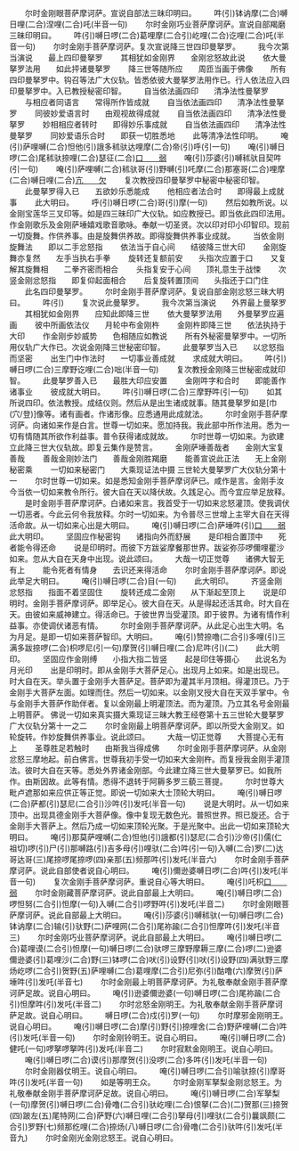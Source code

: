 <!-- { "loadSidebar": true } -->
　　尔时金刚眼菩萨摩诃萨。宣说自部法三昧印明曰。
　　吽(引)钵讷摩(二合)嚩日哩(二合)涅哩(二合)吒(半音一句)
　　尔时金刚巧业菩萨摩诃萨。宣说自部羯磨三昧印明曰。
　　吽(引)嚩日啰(二合)葛哩摩(二合引)屹哩(二合)讫哩(二合)吒(半音一句)
　　尔时金刚手菩萨摩诃萨。复次宣说降三世四印曼拏罗。
　　我今次第当演说　　最上四印曼拏罗
　　其相犹如金刚界　　金刚忿怒故此说
　　依大曼拏罗法用　　如此抨诸曼拏罗
　　降三世等随所应　　周匝当画于佛像
　　所有四印曼拏罗中。钩召等法广大仪轨。皆悉依彼大曼拏罗法用作已。行人依法应入四印曼拏罗中。入已教授秘密印智。
　　自当依法画四印　　清净法性曼拏罗
　　与相应者同语言　　常得所作皆成就
　　自当依法画四印　　清净法性曼拏罗
　　同彼妙爱语言时　　由观视故得成就
　　自当依法画四印　　清净法性曼拏罗
　　妙相相应者转时　　即得妙乐事成就
　　自当依法画四印　　清净法性曼拏罗
　　同妙爱语乐合时　　即获一切胜悉地
　　此等清净法性印明。
　　唵(引)萨哩嚩(二合)怛他(引)誐多秫驮达哩摩(二合)帝(引)呼(引一句)
　　唵(引)嚩日啰(二合)尾秫驮捺哩(二合)瑟征(二合)[口　　弱](一句)
　　唵(引)莎婆(引)嚩秫驮目契吽(引一句)
　　唵(引)萨哩嚩(二合)秫驮哥(引)野嚩(引)吒摩(二合)那塞哥(二合)哩摩(二合)嚩日哩(二合)[亢　　欠](一句)
　　复次教授四印曼拏罗中秘密中秘密印智。
　　此曼拏罗得入已　　五欲妙乐悉能成
　　他相应者法合时　　即得最上成就事
　　此大明曰。
　　呼(引)嚩日啰(二合)哥(引)摩(一句)
　　然后如教所说。以金刚宝莲华三叉印等。如是四三昧印广大仪轨。如应教授已。即当依此四印法用。作金刚歌乐及金刚萨埵嬉戏歌音歌咏。奉献一切圣贤。次以印对印小印智印。现前一切旋舞。作供养事。由是旋舞供养故。即得旋舞供养事业成就。
　　当依金刚旋舞法　　即以二手忿怒指
　　依法当于自心间　　结彼降三世大印
　　金刚旋舞亦复然　　左手当执右手拳
　　旋转还复额前安　　头指次应置于口
　　又复解其旋舞相　　二拳齐密而相合
　　头指复安于心间　　顶礼意生于战悚
　　次竖金刚忿怒指　　即复仰起面相合
　　后复旋转置顶间　　头指还于口门住
　　此名四印曼拏罗。
　　尔时金刚手菩萨摩诃萨。复说自部金刚忿怒三昧大明曰。
　　吽(引)
　　复次说此曼拏罗。
　　我今次第当演说　　外界最上曼拏罗
　　其相犹如金刚界　　应知此即降三世
　　依大曼拏罗法用　　外曼拏罗应遍画
　　彼中所画依法仪　　月轮中布金刚杵
　　金刚杵即降三世　　依法执持于大印
　　作金刚步妙威势　　色相随应如教说
　　所有外秘密曼拏罗中。一切所用仪轨广大作已。次说金刚降三世秘密印智。
　　此曼拏罗当入已　　以忿怒指而坚密
　　出生门中作法时　　一切事业善成就
　　求成就大明曰。
　　吽(引)嚩日啰(二合)三摩野讫哩(二合)咄(半音一句)
　　复次教授金刚降三世秘密成就印智。
　　此曼拏罗善入已　　最胜大印应安置
　　金刚吽字和合时　　即能善作诸事业
　　彼成就大明曰。
　　吽(引)嚩日啰(二合)三摩野吽(引一句)
　　如其所说四印。依法教授。成结仪则。然后从是出生诸成就事。随其曼拏罗如是[巾　　(穴/登)]像等。诸有画者。作诸形像。应悉通用此成就法。
　　尔时金刚手菩萨摩诃萨。向诸如来作是白言。世尊一切如来。愿加持我。我此部中所作法用。悉为一切有情随其所欲作利益事。普令获得诸成就故。
　　尔时世尊一切如来。为欲建立此降三世大仪轨故。即复云集作是赞言。
　　金刚萨埵善哉者　　金刚大宝复善哉
　　善哉金刚妙法门　　善哉金刚胜羯磨
　　能善宣说此正法　　无上金刚秘密乘
　　一切如来秘密门　　大乘现证法中摄
三世轮大曼拏罗广大仪轨分第十一
　　尔时世尊一切如来。如是悉知金刚手菩萨摩诃萨已。咸作是言。金刚手汝今当依一切如来教令所行。彼大自在天以降伏故。久践足心。而今宜应举足放释。
　　是时金刚手菩萨摩诃萨。白诸如来言。我首受于一切如来忿怒灌顶。使我调伏一切恶者。今此云何令我放释。尔时一切如来。为令普尽三世增上主宰大自在天得活命故。从一切如来心出是大明曰。
　　唵(引)嚩日啰(二合)萨埵吽(引)[口　　弱](一句)
　　此大明印。
　　坚固应作秘密钩　　诸指向外而舒展
　　是印相合置顶中　　死者能令得还命
　　说是印明时。而彼下方跋娑摩餐那世界。跋娑弥莎啰儞哩瞿沙如来。忽从大自在天身中出现。说此颂曰。
　　大哉一切正觉尊　　诸佛大智无有上
　　能令死者有情身　　去识还来得活命
　　尔时金刚手菩萨摩诃萨。即说此举足大明曰。
　　唵(引)嚩日啰(二合)目(一句)
　　此大明印。
　　齐竖金刚忿怒指　　指面不着坚固住
　　旋转还成二金刚　　从下渐起至顶上
　　说是印明时。金刚手菩萨摩诃萨。即举足心。彼大自在天。从是得起还活其命。时大自在天。由彼如来威神建立。得活命已。于彼世界当受灌顶。即于彼界。为诸有情作利益事。亦使调伏诸恶有情。
　　尔时金刚手菩萨摩诃萨。从此足心出生大明。名为月足。是即一切如来菩萨智印。大明曰。
　　唵(引)赞捺噜(二合引)多哩(引)三满多跋捺啰(二合)枳啰尼(引一句)摩贺(引)嚩日哩(二合)尼吽(引)(二)
　　此大明印。
　　坚固应作金刚缚　　小指大指二皆竖
　　起是印住等摄心　　此说名为月光印
　　出是印明时。即从金刚手大菩萨足心。出现月上如来。如是出现已。时大自在天。举头置于金刚手大菩萨足。菩萨即为灌其半月顶相。得灌顶已。乃于金刚手大菩萨左面。如理而住。然后一切如来。以金刚叉授大自在天双手掌中。令与金刚手大菩萨作助伴者。复以金刚最上明灌顶法。而为灌顶。乃立其名号金刚最上明菩萨。
佛说一切如来真实摄大乘现证三昧大教王经卷第十五三世轮大曼拏罗广大仪轨分第十一之二
　　尔时金刚最上明菩萨摩诃萨。即以所受大金刚叉。如轮旋转。作妙旋舞供养事业。说此颂曰。
　　大哉一切正觉尊　　大菩提心无有上
　　圣尊胜足若触时　　由斯我当得成佛
　　尔时金刚手菩萨摩诃萨。从金刚忿怒三摩地起。前白佛言。世尊我初手受一切如来大金刚杵。而复授我金刚手灌顶法。彼时大自在天等。悉处外界诸金刚部。今此建立降三世大曼拏罗已。如我所作。由斯因故。此等有情。悉得不退转于阿耨多罗三藐三菩提。
　　尔时世尊大毗卢遮那如来应供正等正觉。即说一切如来大士顶轮大明曰。
　　唵(引)嚩日啰(二合)萨都(引)瑟尼(二合引)沙吽(引)发吒(半音一句)
　　说是大明时。从一切如来顶中。出现具德金刚手大菩萨像。像中复现无数色光。普照世界。照已旋还。合于金刚手大菩萨上。然后乃成一切如来顶轮光聚。于是光聚中。出此一切如来顶轮大明曰。
　　唵(引)那莫萨哩嚩(二合)怛他(引)誐都(引)瑟尼(二合引)沙帝(引)儒(仁祖切)啰(引)尸(引)那嚩路(引)吉多母(引)哩驮(二合)吽(引一句)入嚩(二合)罗(二)达哥达哥(三)尾捺啰尾捺啰(四)亲那(五)频那吽(引)发吒(半音六)
　　尔时金刚手菩萨摩诃萨。说此自部使者说自心明曰。
　　唵(引)儞逊婆嚩日啰(二合)吽(引)发吒(半音一句)
　　复次金刚手菩萨摩诃萨。重说自心等大明曰。
　　唵(引)吒枳[口　　弱](一句)
　　尔时金刚藏菩萨摩诃萨。说此自部最上大明曰。
　　唵(引)嚩日啰(二合)啰怛努(二合引)怛摩(一句)入嚩(二合引)啰野吽(引)发吒(半音二)
　　尔时金刚眼菩萨摩诃萨。说此自部最上大明曰。
　　唵(引)莎婆(引)嚩秫驮(一句)嚩日啰(二合)钵讷摩(二合)输(引)驮野(二)萨哩网(二合引)尾祢踰(二合引)怛摩吽(引)发吒(半音三)
　　尔时金刚巧业菩萨摩诃萨。说此自部最上大明曰。
　　唵(引)嚩日啰(二合)葛哩谟(二合引)怛摩(一句)嚩日啰(二合)驮啰三摩野摩耨三摩(二合)啰(二)逊婆儞逊婆(引)葛哩沙(二合)野(三)钵啰(二合)吠(引)设野(引)吠(引)设野(四)满驮野三摩炀屹啰(二合引)贺野(五)萨哩嚩(二合)葛哩摩(二合引)尼弥(引)酤噜(六)摩贺(引)萨埵吽(引)发吒(半音七)
　　尔时金刚最上明菩萨摩诃萨。为礼敬奉献金刚手菩萨摩诃萨足故。说自心明曰。
　　唵(引)逊婆儞逊婆(一句)嚩日啰(二合)尾祢踰(二合引)怛摩吽(引)发吒(半音二)
　　尔时忿怒金刚明王。为礼敬奉献金刚手菩萨摩诃萨足故。说自心明曰。
　　嚩日啰(二合)戍(引)罗(一句)
　　尔时摩邪金刚明王。说自心明曰。
　　唵(引)嚩日啰(二合)摩(引)野(引)捺哩舍(二合)野萨哩嚩(二合)吽(引)发吒(半音一句)
　　尔时金刚铃明王。说自心明曰。
　　唵(引)嚩日啰(二合)健吒(一句)啰拏啰拏吽(引)发吒(半音二)
　　尔时寂默金刚明王。说自心明曰。
　　唵(引)嚩日啰(二合)谟(引)那摩贺(引)没啰(二合)多吽(引)发吒(半音一句)
　　尔时金刚器仗明王。说自心明曰。
　　唵(引)嚩日啰(二合引)喻驮捺(引)摩哥吽(引)发吒(半音一句)
　　如是等明王众。
　　尔时金刚军拏梨金刚忿怒王。为礼敬奉献金刚手菩萨摩诃萨足故。说自心明曰。
　　唵(引)嚩日啰(二合)军拏梨(一句)摩贺(引)嚩日啰(二合)骨噜(二合引)驮屹哩(二合)恨拏(二合)(二)贺那(三)捺贺(四)跛左(五)尾特网(二合)萨野(六)嚩日哩(二合引)拏母(引)哩驮(二合引)曩飒颇(二合引)罗野(七)频那纥哩(二合)捺炀(八)嚩日啰(二合)骨噜(二合引)驮吽(引)发吒(半音九)
　　尔时金刚光金刚忿怒王。说自心明曰。

